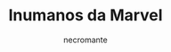 ---
layout: post
type: tvserie
title: Inumanos da Marvel
description: >-
  Após um golpe militar na cidade secreta de Attilan, uma família real de super-humanos liderada pelo Raio Negro é obrigada a se refugiar na Terra.
author: necromante
overview: >-
  Após um golpe militar na cidade secreta de Attilan, uma família real de super-humanos liderada pelo Raio Negro é obrigada a se refugiar na Terra.
img_path: 
tmdb_id: 68716
imdb_id: tt4154858
runtime: 43m
release_date: 2017-09-29T00:00:00.000Z
genres:
  - Ação
  - Aventura
  - Ficção científica
casts:
  - Anson Mount
  - Serinda Swan
  - Ken Leung
  - Eme Ikwuakor
  - Isabelle Cornish
  - Ellen Woglom
crews:
  - Scott Buck
trailer: zrN8a6uDJaI
certification: 12
adult: false
vote_average: 5.6
vote_count: 220
qualitys:
  - 1080p
  - 720p
  - 480p
audios:
  - Português
  - Inglês
extensions:
  - mkv
  - mp4
seasons:
  - season_number: 1
    name: 1 temporada
    overview: >-
      Sinopse da temporada.
    air_date: 2020-09-03T00:00:00.000Z
    episodes:
      - episode_number: 1
        name: Nome do episódio
        overview: >-
          Sinopse do episódio.
        air_date: 2020-01-01T00:00:00.000Z
        vote_average: 9
        vote_count: 1258
        downloads:
          - quality: 1080p
            audio: Dual Àudio
            size: 5GB
            server: Diversos
            urls:
             - hostname: twitter.com
               url: https://twitter.com/
             - hostname: youtube.com
               url: https://youtube.com/
          - quality: 720p
            audio: Dual Àudio
            size: 3GB
            server: Diversos
            urls:
             - hostname: twitter.com
               url: https://twitter.com/
             - hostname: youtube.com
               url: https://youtube.com/
          - quality: 480p
            audio: Dual Àudio
            size: 400MB
            server: Diversos
            urls:
             - hostname: twitter.com
               url: https://twitter.com/
             - hostname: youtube.com
               url: https://youtube.com/
---